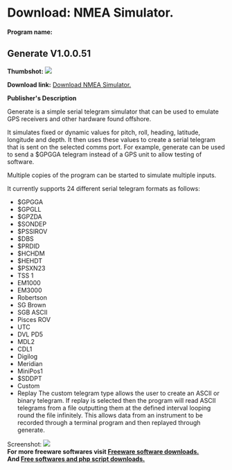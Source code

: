 # Download: NMEA Simulator.

**Program name:**

## Generate V1.0.0.51

  
**Thumbshot:** ![](http://www.freewarefiles.com/screenshot/nopic.gif)   
  
**Download link:** [Download NMEA Simulator.](http://freesoftwares.boysofts.com/Generate-V_program_12386.html)  
  


**Publisher's Description**  
  


Generate is a simple serial telegram simulator that can be used to emulate GPS receivers and other hardware found offshore. 

It simulates fixed or dynamic values for pitch, roll, heading, latitude, longitude and depth. It then uses these values to create a serial telegram that is sent on the selected comms port. For example, generate can be used to send a $GPGGA telegram instead of a GPS unit to allow testing of software.

Multiple copies of the program can be started to simulate multiple inputs. 

It currently supports 24 different serial telegram formats as follows:

  * $GPGGA 
  * $GPGLL 
  * $GPZDA 
  * $SONDEP 
  * $PSSIROV 
  * $DBS 
  * $PRDID 
  * $HCHDM 
  * $HEHDT 
  * $PSXN23 
  * TSS 1 
  * EM1000 
  * EM3000 
  * Robertson 
  * SG Brown 
  * SGB ASCII 
  * Pisces ROV 
  * UTC 
  * DVL PD5 
  * MDL2 
  * CDL1 
  * Digilog 
  * Meridian 
  * MiniPos1 
  * $SDDPT 
  * Custom 
  * Replay 
The custom telegram type allows the user to create an ASCII or binary telegram. If replay is selected then the program will read ASCII telegrams from a file outputting them at the defined interval looping round the file infinitely. This allows data from an instrument to be recorded through a terminal program and then replayed through generate. 

  
  
Screenshot: ![](http://www.freewarefiles.com/screenshot/nopic.gif)   
**For more freeware softwares visit [Freeware software downloads.](http://freesoftwares.boysofts.com/)**   
**And [Free softwares and php script downloads.](http://www.boysofts.com/)**

